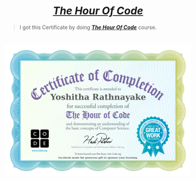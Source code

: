 # <div align="center"><a href="https://hourofcode.com/us"><b><i>The Hour Of Code</i></b></a></div>

> I got this Certificate by doing <a href="https://hourofcode.com/us"><b><i>The Hour Of Code</i></b></a> course.

#
# <img src="The Hour Of Code (Certificate).jpg">
